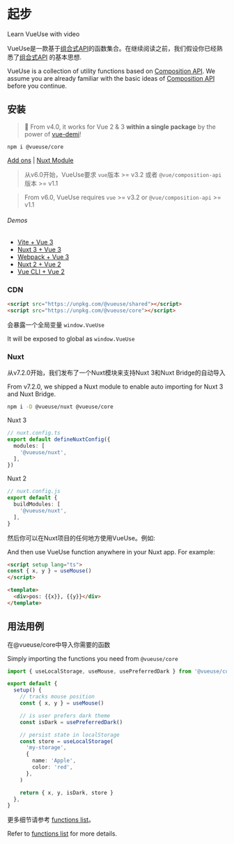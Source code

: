 # 起步

<CourseLink href="https://vueschool.io/courses/vueuse-for-everyone?friend=vueuse">Learn VueUse with video</CourseLink>

VueUse是一款基于[组合式API](https://v3.vuejs.org/guide/composition-api-introduction.html)的函数集合。在继续阅读之前，我们假设你已经熟悉了[组合式API](https://v3.vuejs.org/guide/composition-api-introduction.html) 的基本思想.

VueUse is a collection of utility functions based on [Composition API](https://v3.vuejs.org/guide/composition-api-introduction.html). We assume you are already familiar with the basic ideas of [Composition API](https://v3.vuejs.org/guide/composition-api-introduction.html) before you continue.

## 安装

> 🎩 From v4.0, it works for Vue 2 & 3 **within a single package** by the power of [vue-demi](https://github.com/vueuse/vue-demi)!

```bash
npm i @vueuse/core
```

[Add ons](/add-ons.html) | [Nuxt Module](/guide/index.html#nuxt)

> 从v6.0开始，VueUse要求 `vue`版本 >= v3.2 或者 `@vue/composition-api`版本 >= v1.1

> From v6.0, VueUse requires `vue` >= v3.2 or `@vue/composition-api` >= v1.1

###### Demos

- [Vite + Vue 3](https://github.com/vueuse/vueuse-vite-starter)
- [Nuxt 3 + Vue 3](https://github.com/antfu/vitesse-nuxt3)
- [Webpack + Vue 3](https://github.com/vueuse/vueuse-vue3-example)
- [Nuxt 2 + Vue 2](https://github.com/antfu/vitesse-nuxt-bridge)
- [Vue CLI + Vue 2](https://github.com/vueuse/vueuse-vue2-example)

### CDN

```html
<script src="https://unpkg.com/@vueuse/shared"></script>
<script src="https://unpkg.com/@vueuse/core"></script>
```

会暴露一个全局变量 `window.VueUse`

It will be exposed to global as `window.VueUse`

### Nuxt

从v7.2.0开始，我们发布了一个Nuxt模块来支持Nuxt 3和Nuxt Bridge的自动导入

From v7.2.0, we shipped a Nuxt module to enable auto importing for Nuxt 3 and Nuxt Bridge.

```bash
npm i -D @vueuse/nuxt @vueuse/core
```

Nuxt 3
```ts
// nuxt.config.ts
export default defineNuxtConfig({
  modules: [
    '@vueuse/nuxt',
  ],
})
```

Nuxt 2
```ts
// nuxt.config.js
export default {
  buildModules: [
    '@vueuse/nuxt',
  ],
}
```

然后你可以在Nuxt项目的任何地方使用VueUse。例如:

And then use VueUse function anywhere in your Nuxt app. For example:

```html
<script setup lang="ts">
const { x, y } = useMouse()
</script>

<template>
  <div>pos: {{x}}, {{y}}</div>
</template>
```

## 用法用例

在@vueuse/core中导入你需要的函数

Simply importing the functions you need from `@vueuse/core`

```ts
import { useLocalStorage, useMouse, usePreferredDark } from '@vueuse/core'

export default {
  setup() {
    // tracks mouse position
    const { x, y } = useMouse()

    // is user prefers dark theme
    const isDark = usePreferredDark()

    // persist state in localStorage
    const store = useLocalStorage(
      'my-storage',
      {
        name: 'Apple',
        color: 'red',
      },
    )

    return { x, y, isDark, store }
  },
}
```

更多细节请参考 [functions list](/functions)。

Refer to [functions list](/functions) for more details.
